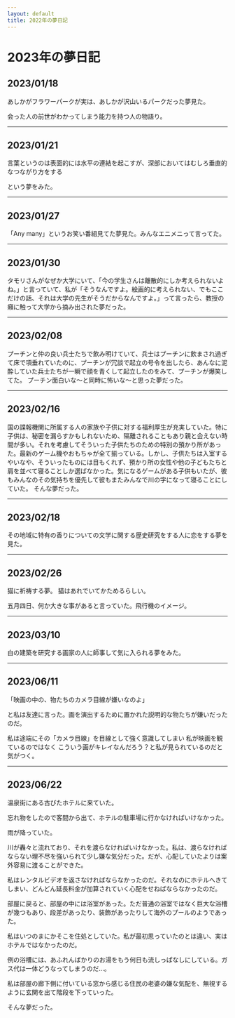 ```yaml
---
layout: default
title: 2022年の夢日記
---
```


# 2023年の夢日記

<a id="1"></a>
<a href="#1"></a>
## 2023/01/18
あしかがフラワーパークが実は、あしかが沢山いるパークだった夢見た。

会った人の前世がわかってしまう能力を持つ人の物語り。

---

<a id="2"></a>
<a href="#2"></a>
## 2023/01/21
言葉というのは表面的には水平の連結を起こすが、深部においてはむしろ垂直的なつながり方をする

という夢をみた。


---

<a id="3"></a>
<a href="#3"></a>
## 2023/01/27
「Any many」というお笑い番組見てた夢見た。みんなエニメニって言ってた。

---

<a id="4"></a>
<a href="#4"></a>
## 2023/01/30
タモリさんがなぜか大学にいて、「今の学生さんは離散的にしか考えられないよね。」と言っていて、私が「そうなんですよ。絵画的に考えられない、でもここだけの話、それは大学の先生がそうだからなんですよ。」って言ったら、教授の癪に触って大学から摘み出された夢だった。

---
<a id="5"></a>
<a href="#5"></a>
## 2023/02/08
プーチンと仲の良い兵士たちで飲み明けていて、兵士はプーチンに飲まされ過ぎて床で項垂れていたのに、プーチンが冗談で起立の号令を出したら、あんなに泥酔していた兵士たちが一瞬で顔を青くして起立したのをみて、プーチンが爆笑してた。
プーチン面白いな〜と同時に怖いな〜と思った夢だった。

---
<a id="6"></a>
<a href="#6"></a>
## 2023/02/16
国の諜報機関に所属する人の家族や子供に対する福利厚生が充実していた。特に子供は、秘密を漏らすかもしれないため、隔離されることもあり親と会えない時間が多い。それを考慮してそういった子供たちのための特別の預かり所があった。最新のゲーム機やおもちゃが全て揃っている。しかし、子供たちは入室するやいなや、そういったものには目もくれず、預かり所の女性や他の子どもたちと肩を並べて寝ることしか選ばなかった。気になるゲームがある子供もいたが、彼もみんなのその気持ちを優先して彼もまたみんなで川の字になって寝ることにしていた。
そんな夢だった。


---
<a id="7"></a>
<a href="#7"></a>
## 2023/02/18
その地域に特有の香りについての文学に関する歴史研究をする人に恋をする夢を見た。

---
<a id="8"></a>
<a href="#8"></a>
## 2023/02/26
猫に祈祷する夢。
猫はあれでいてかためるらしい。

五月四日、何か大きな事があると言っていた。飛行機のイメージ。

---
<a id="9"></a>
<a href="#9"></a>
## 2023/03/10
白の建築を研究する画家の人に師事して気に入られる夢をみた。

---
<a id="10"></a>
<a href="#10"></a>
## 2023/06/11
「映画の中の、物たちのカメラ目線が嫌いなのよ」

と私は友達に言った。画を演出するために置かれた説明的な物たちが嫌いだったのだ。

私は途端にその「カメラ目線」を目線として強く意識してしまい
私が映画を観ているのではなく
こういう画がキレイなんだろう？と私が見られているのだと気がつく。

---
<a id="11"></a>
<a href="#11"></a>
## 2023/06/22
温泉街にある古びたホテルに来ていた。

忘れ物をしたので客間から出て、ホテルの駐車場に行かなければいけなかった。

雨が降っていた。

川が轟々と流れており、それを渡らなければいけなかった。私は、渡らなければならない理不尽を強いられて少し嫌な気分だった。だが、心配していたよりは案外容易に渡ることができた。

私はレンタルビデオを返さなければならなかったのだ。それなのにホテルへきてしまい、どんどん延長料金が加算されていく心配をせねばならなかったのだ。

部屋に戻ると、部屋の中には浴室があった。ただ普通の浴室ではなく巨大な浴槽が幾つもあり、段差があったり、装飾があったりして海外のプールのようであった。

私はいつのまにかそこを住処としていた。私が最初思っていたのとは違い、実はホテルではなかったのだ。

例の浴槽には、あふれんばかりのお湯をもう何日も流しっぱなしにしている。ガス代は一体どうなってしまうのだ…。

私は部屋の廊下側に付いている窓から感じる住民の老婆の嫌な気配を、無視するように玄関を出て階段を下っていった。

そんな夢だった。
